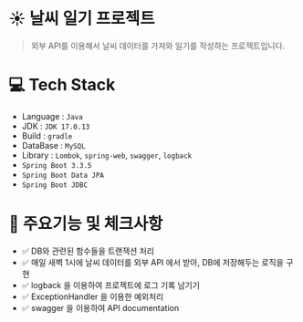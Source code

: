 # ☀ 날씨 일기 프로젝트
> 외부 API를 이용해서 날씨 데이터를 가져와 일기를 작성하는 프로젝트입니다.


# 💻 Tech Stack
- Language : `Java`
- JDK : `JDK 17.0.13`
- Build : `gradle`
- DataBase : `MySQL`
- Library : `Lombok`, `spring-web`, `swagger`, `logback`
- `Spring Boot 3.3.5`
- `Spring Boot Data JPA`
- `Spring Boot JDBC`

# 📌 주요기능 및 체크사항
- ✅ DB와 관련된 함수들을 트랜잭션 처리
- ✅ 매일 새벽 1시에 날씨 데이터를 외부 API 에서 받아, DB에 저장해두는 로직을 구현
- ✅ logback 을 이용하여 프로젝트에 로그 기록 남기기
- ✅ ExceptionHandler 을 이용한 예외처리
- ✅ swagger 을 이용하여 API documentation
